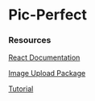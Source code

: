 # Pic-Perfect

### Resources

[React Documentation](https://reactjs.org/docs/getting-started.html)

[Image Upload Package](https://www.npmjs.com/package/react-images-upload)

[Tutorial](https://www.youtube.com/watch?v=XeiOnkEI7XI)





